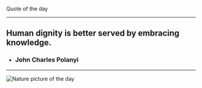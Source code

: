 Quote of the day***## Human dignity is better served by embracing knowledge. - ### John Charles Polanyi***<img src="https://www.naturepicoftheday.com//npods/2021/february/meltwater_800w.jpg" alt="Nature picture of the day">